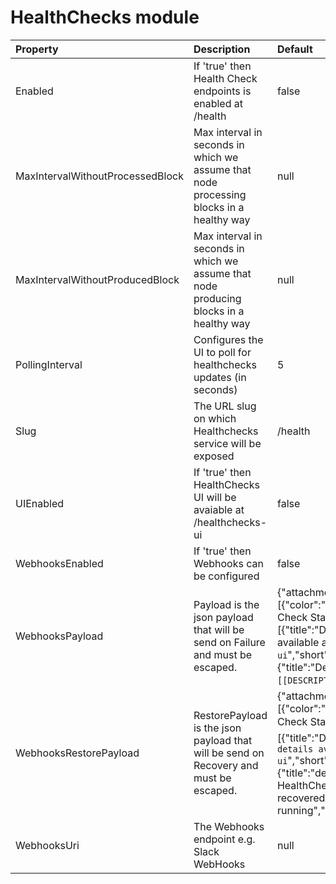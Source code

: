 # HealthChecks module

| Property | Description | Default |
| :--- | :--- | :--- |
| Enabled | If 'true' then Health Check endpoints is enabled at /health | false |
| MaxIntervalWithoutProcessedBlock | Max interval in seconds in which we assume that node processing blocks in a healthy way | null |
| MaxIntervalWithoutProducedBlock | Max interval in seconds in which we assume that node producing blocks in a healthy way | null |
| PollingInterval | Configures the UI to poll for healthchecks updates \(in seconds\) | 5 |
| Slug | The URL slug on which Healthchecks service will be exposed | /health |
| UIEnabled | If 'true' then HealthChecks UI will be avaiable at /healthchecks-ui | false |
| WebhooksEnabled | If 'true' then Webhooks can be configured | false |
| WebhooksPayload | Payload is the json payload that will be send on Failure and must be escaped. | {"attachments":\[{"color":"\#FFCC00","pretext":"Health Check Status :warning:","fields":\[{"title":"Details","value":"More details available at `/healthchecks-ui`","short":false},{"title":"Description","value":"`[[DESCRIPTIONS]]`","short":false}\]}\]} |
| WebhooksRestorePayload | RestorePayload is the json payload that will be send on Recovery and must be escaped. | {"attachments":\[{"color":"\#36a64f","pretext":"Health Check Status :+1:","fields":\[{"title":"Details","value":"`More details available at /healthchecks-ui`","short":false},{"title":"description","value":"The HealthCheck `[[LIVENESS]]` is recovered. All is up and running","short":false}\]}\]} |
| WebhooksUri | The Webhooks endpoint e.g. Slack WebHooks | null |


